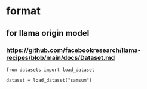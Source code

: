 # format

## for llama origin model 
### https://github.com/facebookresearch/llama-recipes/blob/main/docs/Dataset.md

```
from datasets import load_dataset

dataset = load_dataset("samsum")
```